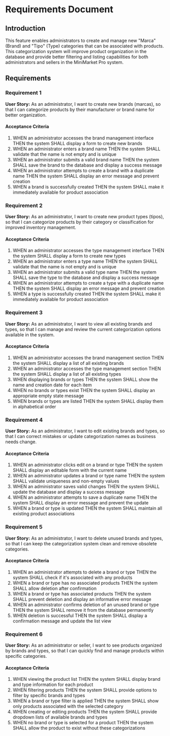 # Requirements Document

## Introduction

This feature enables administrators to create and manage new "Marca" (Brand) and "Tipo" (Type) categories that can be associated with products. This categorization system will improve product organization in the database and provide better filtering and listing capabilities for both administrators and sellers in the MiniMarket Pro system.

## Requirements

### Requirement 1

**User Story:** As an administrator, I want to create new brands (marcas), so that I can categorize products by their manufacturer or brand name for better organization.

#### Acceptance Criteria

1. WHEN an administrator accesses the brand management interface THEN the system SHALL display a form to create new brands
2. WHEN an administrator enters a brand name THEN the system SHALL validate that the name is not empty and is unique
3. WHEN an administrator submits a valid brand name THEN the system SHALL save the brand to the database and display a success message
4. WHEN an administrator attempts to create a brand with a duplicate name THEN the system SHALL display an error message and prevent creation
5. WHEN a brand is successfully created THEN the system SHALL make it immediately available for product association

### Requirement 2

**User Story:** As an administrator, I want to create new product types (tipos), so that I can categorize products by their category or classification for improved inventory management.

#### Acceptance Criteria

1. WHEN an administrator accesses the type management interface THEN the system SHALL display a form to create new types
2. WHEN an administrator enters a type name THEN the system SHALL validate that the name is not empty and is unique
3. WHEN an administrator submits a valid type name THEN the system SHALL save the type to the database and display a success message
4. WHEN an administrator attempts to create a type with a duplicate name THEN the system SHALL display an error message and prevent creation
5. WHEN a type is successfully created THEN the system SHALL make it immediately available for product association

### Requirement 3

**User Story:** As an administrator, I want to view all existing brands and types, so that I can manage and review the current categorization options available in the system.

#### Acceptance Criteria

1. WHEN an administrator accesses the brand management section THEN the system SHALL display a list of all existing brands
2. WHEN an administrator accesses the type management section THEN the system SHALL display a list of all existing types
3. WHEN displaying brands or types THEN the system SHALL show the name and creation date for each item
4. WHEN no brands or types exist THEN the system SHALL display an appropriate empty state message
5. WHEN brands or types are listed THEN the system SHALL display them in alphabetical order

### Requirement 4

**User Story:** As an administrator, I want to edit existing brands and types, so that I can correct mistakes or update categorization names as business needs change.

#### Acceptance Criteria

1. WHEN an administrator clicks edit on a brand or type THEN the system SHALL display an editable form with the current name
2. WHEN an administrator updates a brand or type name THEN the system SHALL validate uniqueness and non-empty values
3. WHEN an administrator saves valid changes THEN the system SHALL update the database and display a success message
4. WHEN an administrator attempts to save a duplicate name THEN the system SHALL display an error message and prevent the update
5. WHEN a brand or type is updated THEN the system SHALL maintain all existing product associations

### Requirement 5

**User Story:** As an administrator, I want to delete unused brands and types, so that I can keep the categorization system clean and remove obsolete categories.

#### Acceptance Criteria

1. WHEN an administrator attempts to delete a brand or type THEN the system SHALL check if it's associated with any products
2. WHEN a brand or type has no associated products THEN the system SHALL allow deletion after confirmation
3. WHEN a brand or type has associated products THEN the system SHALL prevent deletion and display an informative error message
4. WHEN an administrator confirms deletion of an unused brand or type THEN the system SHALL remove it from the database permanently
5. WHEN deletion is successful THEN the system SHALL display a confirmation message and update the list view

### Requirement 6

**User Story:** As an administrator or seller, I want to see products organized by brands and types, so that I can quickly find and manage products within specific categories.

#### Acceptance Criteria

1. WHEN viewing the product list THEN the system SHALL display brand and type information for each product
2. WHEN filtering products THEN the system SHALL provide options to filter by specific brands and types
3. WHEN a brand or type filter is applied THEN the system SHALL show only products associated with the selected category
4. WHEN creating or editing products THEN the system SHALL provide dropdown lists of available brands and types
5. WHEN no brand or type is selected for a product THEN the system SHALL allow the product to exist without these categorizations
